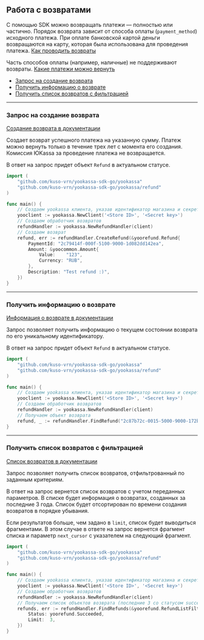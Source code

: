 ## Работа с возвратами

С помощью SDK можно возвращать платежи — полностью или частично. Порядок возврата зависит от способа оплаты
(`payment_method`) исходного платежа. При оплате банковской картой деньги возвращаются на карту,
которая была использована для проведения платежа. [Как проводить возвраты](https://yookassa.ru/developers/payments/refunds?lang=ru)

Часть способов оплаты (например, наличные) не поддерживают возвраты. [Какие платежи можно вернуть](https://yookassa.ru/developers/payment-methods/overview#all?lang=ru)

* [Запрос на создание возврата](#Запрос-на-создание-возврата)
* [Получить информацию о возврате](#Получить-информацию-о-возврате)
* [Получить список возвратов с фильтрацией](#Получить-список-возвратов-с-фильтрацией)

---

### Запрос на создание возврата

[Создание возврата в документации](https://yookassa.ru/developers/api?lang=bash#create_refund?lang=ru)  

Создает возврат успешного платежа на указанную сумму. Платеж можно вернуть только в течение трех лет с момента его создания.
Комиссия ЮKassa за проведение платежа не возвращается.

В ответ на запрос придет объект `Refund` в актуальном статусе.

```go
import (
    "github.com/kuso-vrn/yookassa-sdk-go/yookassa"
    "github.com/kuso-vrn/yookassa-sdk-go/yookassa/refund"
)

func main() {
    // Создаем yookassa клиента, указав идентификатор магазина и секретный ключ
    yooclient := yookassa.NewClient('<Store ID>', '<Secret key>')
    // Создаем обработчик возвратов
    refundHandler := yookassa.NewRefundHandler(client)
    // Создаем возврат
    refund, err := refundHandler.CreateRefund(&yoorefund.Refund{
        PaymentId: "2c79414f-000f-5100-9000-1d082dd142ea",
        Amount: &yoocommon.Amount{
            Value:    "123",
            Currency: "RUB",
        },
        Description: "Test refund :)",
    })
}
```

---

### Получить информацию о возврате

[Информация о возврате в документации](https://yookassa.ru/developers/api?lang=bash#get_refund?lang=ru)

Запрос позволяет получить информацию о текущем состоянии возврата по его уникальному идентификатору.

В ответ на запрос придет объект `Refund` в актуальном статусе.

```go
import (
    "github.com/kuso-vrn/yookassa-sdk-go/yookassa"
    "github.com/kuso-vrn/yookassa-sdk-go/yookassa/refund"
)

func main() {
    // Создаем yookassa клиента, указав идентификатор магазина и секретный ключ
    yooclient := yookassa.NewClient('<Store ID>', '<Secret key>')
    // Создаем обработчик возвратов 
    refundHandler := yookassa.NewRefundHandler(client)
    // Получаем объект возврата
    refund, _ := refundHandler.FindRefund("2c87b72c-0015-5000-9000-172b6038152a")
}
```

---

### Получить список возвратов с фильтрацией

[Список возвратов в документации](https://yookassa.ru/developers/api?lang=bash#get_refunds_list?lang=ru)

Запрос позволяет получить список возвратов, отфильтрованный по заданным критериям.

В ответ на запрос вернется список возвратов с учетом переданных параметров. В списке будет информация о возвратах,
созданных за последние 3 года. Список будет отсортирован по времени создания возвратов в порядке убывания.

Если результатов больше, чем задано в `limit`, список будет выводиться фрагментами. В этом случае в ответе на запрос
вернется фрагмент списка и параметр `next_cursor` с указателем на следующий фрагмент.

```go
import (
    "github.com/kuso-vrn/yookassa-sdk-go/yookassa"
    "github.com/kuso-vrn/yookassa-sdk-go/yookassa/refund"
)

func main() {
    // Создаем yookassa клиента, указав идентификатор магазина и секретный ключ
    yooclient := yookassa.NewClient('<Store ID>', '<Secret key>')
    // Создаем обработчик возвратов 
    refundHandler := yookassa.NewRefundHandler(client)
    // Получаем список объектов возврата (последние 3 со статусом succeeded)
    refunds, err := refundHandler.FindRefunds(&yoorefund.RefundListFilter{
        Status: yoorefund.Succeeded,
        Limit:  3,
    })
}
```